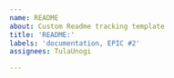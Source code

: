 ```yaml
---
name: README
about: Custom Readme tracking template
title: 'README:'
labels: 'documentation, EPIC #2'
assignees: TulaUnogi

---
```



